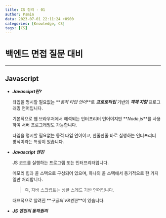 ```yaml
---
title: CS 정리 - 01
author: Psmin
data: 2023-07-01 22:11:24 +0900
categories: [Knowledge, CS]
tags: [CS]
---
```


# 백엔드 면접 질문 대비

---

## Javascript

- **_Javasciprt란?_**

  타입을 명시할 필요없는 **_동적 타입 언어_**로 **_프로토타입_** 기반의 **_객체 지향_** 프로그래밍 언어입니다.

  기본적으로 웹 브라우저에서 해석되는 인터프리터 언어이지만 **_Node.js_**를 사용하여 서버 프로그래밍도 가능합니다.

  타입을 명시할 필요없는 동적 타입 언어이고, 한줄한줄 바로 실행하는 인터프리터 방식이라는 특징이 있습니다.

- **_Javascript 엔진_**

  JS 코드를 실행하는 프로그램 또는 인터프리터입니다.

  메모리 힙과 콜 스택으로 구성되어 있으며, 하나의 콜 스택에서 동기적으로 한 가지 일만 처리합니다.

  > 즉, 자바 스크립트는 싱글 스레드 기반 언어입니다.

  대표적으로 알려진 **_구글의 V8엔진_**이 있습니다.

- **_JS 엔진의 동작원리_**
